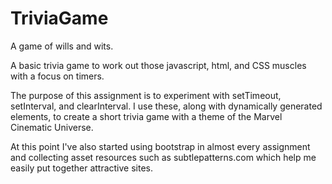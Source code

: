 # TriviaGame
A game of wills and wits.

A basic trivia game to work out those  javascript, html, and CSS muscles with a focus on timers.

The purpose of this assignment is to experiment with setTimeout, setInterval, and clearInterval. I use these, along with dynamically generated elements, to create a short trivia game with a theme of the Marvel Cinematic Universe.

At this point I've also started using bootstrap in almost every assignment and collecting asset resources such as subtlepatterns.com which help me easily put together attractive sites.
